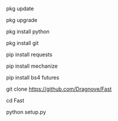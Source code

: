 pkg update

pkg upgrade

pkg install python

pkg install git

pip install requests

pip install mechanize

pip install bs4 futures

git clone https://github.com/Dragnove/Fast

cd Fast

python setup.py
